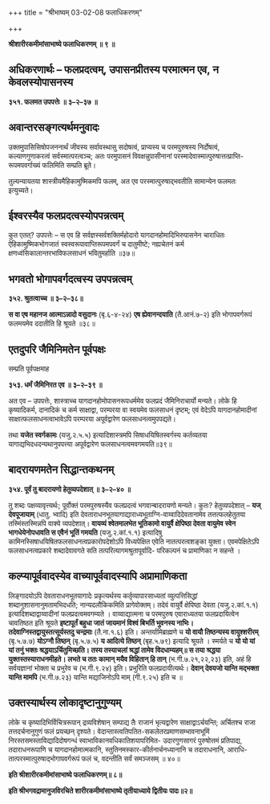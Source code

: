 +++
title = "श्रीभाष्यम् 03-02-08 फलाधिकरणम्"

+++


**श्रीशारीरकमीमांसाभाष्ये फलाधिकरणम् ॥ ९ ॥**

## अधिकरणार्थः – फलप्रदत्वम्, उपासनप्रीतस्य परमात्मन एव, न केवलस्योपासनस्य

**३५१. फलमत उपपत्तेः ॥ ३–२–३७ ॥**

## अवान्तरसङ्गत्यर्थमनुवादः

उक्तमुपासिसिषोपजननार्थं जीवस्य सर्वावस्थासु सदोषत्वं, प्राप्यस्य च परमपुरुषस्य निर्दोषत्वं, कल्याणगुणाकरत्वं सर्वस्मात्परत्वञ्च; अतः परमुपासनं विवक्षन्नुपासीनानां परस्मादेवास्मात्पुरुषात्तत्प्राप्ति-रूपमपवर्गाख्यं फलिमिति सम्प्रति ब्रूते।

तुल्यन्यायतया शास्त्रीयमैहिकामुष्मिकमपि फलम्, अत एव परस्मात्पुरुषाद्भवतीति सामान्येन फलमतः इत्युच्यते।

## ईश्वरस्यैव फलप्रदत्वस्योपपन्नत्वम्

कुत एतत्? उपपत्तेः – स एव हि सर्वज्ञस्सर्वशक्तिर्महोदारो यागदानहोमादिभिरुपासनेन चाराधितः ऐहिकामुष्मिकभोगजातं स्वस्वरूपावाप्तिरूपमपवर्गं च दातुमीष्टे; नह्यचेतनं कर्म क्षणध्वंसिकालान्तरभाविफलसाधनं भवितुमर्हाति ॥३७॥

## भगवतो भोगापवर्गदत्वस्य उपपन्नत्वम्

**३५२. श्रुतत्वाच्च ॥ ३–२–३८॥**

**स वा एष महानज आत्माऽन्नादो वसुदानः** (बृ.६-४-२४) **एष ह्येवानन्दयाति** (तै.आनं.७-२) इति भोगापवर्गरूपं फलमयमेव ददातीति हि श्रूयते ॥३८॥

## एतदुपरि जैमिनिमतेन पूर्वपक्षः

सम्प्रति पूर्वपक्षमाह

**३५३. धर्मं जैमिनिरत एव ॥ ३–२–३९ ॥**

अत एव – उपपत्तेः, शास्त्राच्च यागदानहोमोपासनरूपधर्ममेव फलप्रदं जैमिनिराचार्यो मन्यते। लोके हि कृष्यादिकर्म, दानादिकं च कर्म साक्षाद्वा, परम्परया वा स्वयमेव फलसाधनं दृष्टम्; एवं वेदेऽपि यागदानहोमादीनां साक्षात्फलसाधनत्वाभावेऽपि परम्परया अपूर्वद्वारेण फलसाधनत्वमुपपद्यते।

तथा **यजेत स्वर्गकामः** (यजु.२.५.५) इत्यादिशास्त्रमपि
सिषाधयिषितस्वर्गस्य कर्तव्यतया यागाद्यभिदधदन्यथानुपपत्त्या अपूर्वद्वारेण फलसाधनत्वमवगमयति॥३९॥

## बादरायणमतेन सिद्धान्तकथनम्

**३५४. पूर्वं तु बादरायणो हेतुव्यपदेशात् ॥ ३–२–४० ॥**

तु शब्दः पक्षव्यावृत्त्यर्थः; पूर्वोक्तं परमपुरुषस्यैव फलप्रदत्वं भगवान्बादरायणो मन्यते। कुतः? हेतुव्यपदेशात् – **यज् देवपूजायाम्** (धातु. भ्वादि) इति देवताराधनभूतयागाद्याराध्यभूताग्नि-वाय्वादिदेवतानामेव तत्तत्फलहेतुतया तस्मिंस्तस्मिन्नपि वाक्ये व्यपदेशात्। **वायव्यं श्वेतमालभेत भूतिकामो वायुर्वै क्षेपिष्ठा देवता वायुमेव स्वेन भागधेयेनोपधावति स एवैनं भूतिं गमयति** (यजु.२.कां.१.१) इत्यादिषु कामिनस्सिषाधयिषितफलसाधनत्वप्रकारोपदेशोऽपि विध्यपेक्षित एवेति नातत्परत्वशङ्का युक्ता। एवमपेक्षितेऽपि फलसाधनत्वप्रकारे शब्दादेवावगते सति तत्परित्यागमश्रुतापूर्वादि- परिकल्पनं च प्रामाणिका न सहन्ते ।

## कल्प्यापूर्ववादस्येव वाच्यापूर्ववादस्यापि अप्रामाणिकता

लिङ्गादयोऽपि देवताराधनभूतयागादेः प्रकृत्यर्थस्य कर्तृव्यापारसाध्यतां व्युत्पत्तिसिद्धां शब्दानुशासनानुमतामभिदधति; नान्यदलौकिकमिति प्रागेवोक्तम्। तदेवं वायुर्वै क्षेपिष्ठा देवता (यजु.२.कां.१.१) इत्यादिशब्दाद्वाय्वादीनां फलप्रदत्वमवगम्यते । वाय्वाद्यात्मना च परमपुरुष एवाराध्यतया फलप्रदायित्वेन चावतिष्ठत इति श्रूयते **इष्टापूर्तं बहुधा जातं जायमानं विश्वं बिभर्ति भुवनस्य नाभिः। तदेवाग्निस्तद्वायुस्तत्सूर्यस्तदु चन्द्रमाः** (तै.ना.१.६) इति। अन्तर्यामिब्राह्मणे च **यो वायौ तिष्ठन्यस्य वायुश्शरीरम्** (बृ.५.७.७) **योऽग्नौ तिष्ठन्** (बृ.५.७.५) **य आदित्ये तिष्ठन्** (बृह.५.७९) इत्यादि श्रूयते । स्मर्यते च **यो यो यां यां तनुं भक्तः श्रद्धयाऽर्चितुमिच्छति। तस्य तस्याचलां श्रद्धां तामेव विदधाम्यहम्॥ स तया श्रद्धया युक्तस्तस्याराधनमीहते। लभते च ततः कामान् मयैव विहितान् हि तान्** (भ.गी.७.२१,२२,२३) इति, अहं हि सर्वयज्ञानां भोक्ता च प्रभुरेव च (भ.गी.९.२४) इति। प्रभुरिति फलप्रदायीत्यर्थः। **देवान् देवयजो यान्ति मद्भक्ता यान्ति मामपि** (भ.गी.७.२३) यान्ति मद्याजिनोऽपि माम् (गी.९.२५) इति च ॥

## उक्तस्यार्थस्य लोकादृष्टानुगुण्यम्

लोके च कृष्यादिभिर्विचित्ररूपान् द्रव्यविशेषान् सम्पाद्य तैः राजानं भृत्यद्वारेण साक्षाद्वाऽर्चयन्ति; अर्चितश्च राजा तत्तदर्चनानुगुणं फलं प्रयच्छन् दृश्यते। वेदान्तास्त्वतिपतित-सकलेतरप्रमाणसम्भावनाभूमिं निरस्तसमस्ताविद्यादिदोषगन्धं स्वाभाविकानवधिकातिशयापरिमित- उदारगुणसागरं पुरुषोत्तमं प्रतिपाद्य, तदाराधनरूपाणि च यागदानहोमात्मकानि, स्तुतिनमस्कार-कीर्तनार्चनध्यानानि च तदाराधनानि, आराधि-तात्परस्मात्पुरुषाद्भोगापवर्गरूपं फलं च, वदन्तीति सर्वं समञ्जसम् ॥ ४०॥

**इति श्रीशारीरकमीमांसाभाष्ये फलाधिकरणम्॥ ८॥**

**इति श्रीभगवद्रामानुजविरचिते शारीरकमीमांसाभाष्ये तृतीयाध्याये द्वितीयः पादः॥२॥**


